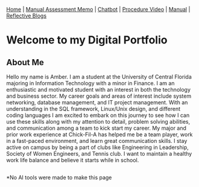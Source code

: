 [Home](index.md) | [Manual Assessment Memo](manual_assessment_memo.md) | [Chatbot](chatbot.md) | [Procedure Video](procedure_video.md) | [Manual](manual.md) | [Reflective Blogs](reflective_blogs.md) 

# Welcome to my Digital Portfolio 

## About Me 
Hello my name is Amber. I am a student at the University of Central Florida majoring in Information Technology with a minor in Finance. I am an enthusiastic and motivated student with an interest in both the technology and business sector. My career goals and areas of interest include system networking, database management, and IT project management. With an understanding in the SQL framework, Linux/Unix design, and different coding languages I am excited to embark on this journey to see how I can use these skills along with my attention to detail, problem solving abilities, and communication among a team to kick start my career. My major and prior work experience at Chick-Fil-A has helped me be a team player, work in a fast-paced environment, and learn great communication skills. I stay active on campus by being a part of clubs like Engineering in Leadership, Society of Women Engineers, and Tennis club. I want to maintain a healthy work life balance and believe it starts while in school.  

## 
*No AI tools were made to make this page


